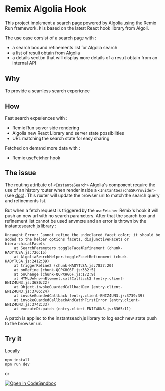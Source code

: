 
# Remix Algolia Hook

This project implement a search page powered by Algolia using the Remix Run framework. It is based  on the latest React hook library from Algoli.

The use case consist of a search page with :
- a search box and refinements list for Algolia search
- a list of result obtain from Algolia
- a details section that will display more details of a result obtain from an internal API

## Why
To provide a seamless search experience 

## How
Fast search experiences with : 
- Remix Run server side rendering
- Algolia new React Library and server state possibilities
- URL matching the search state for easy sharing
  
Fetched on demand more data with :
- Remix useFetcher hook

## The issue
The routing attribute of ```<InstanteSearch>``` Algolia's component require the use of an history router when render inside a ```<InstantSearchSSRProvider>``` (see [doc](https://www.algolia.com/doc/api-reference/widgets/history-router/react-hooks/)).
This router will update the browser url to match the search query and refinements list.

But when a fetch request is triggered by the ```useFetcher``` Remix's hook it will push an new url with no search parameters. After that the search box and refinement list cannot be used anymore and an error is thrown by the instantesearch.js library : 

```
Uncaught Error: Cannot refine the undeclared facet color; it should be added to the helper options facets, disjunctiveFacets or hierarchicalFacets
    at SearchParameters.toggleFacetRefinement (chunk-HAOYTUSA.js:726:15)
    at AlgoliaSearchHelper.toggleFacetRefinement (chunk-HAOYTUSA.js:2412:39)
    at triggerRefine2 (chunk-HAOYTUSA.js:7837:20)
    at onRefine (chunk-QCPXHG6F.js:332:5)
    at onChange (chunk-QCPXHG6F.js:172:9)
    at HTMLUnknownElement.callCallback2 (entry.client-ENIZ4UN3.js:3680:22)
    at Object.invokeGuardedCallbackDev (entry.client-ENIZ4UN3.js:3705:24)
    at invokeGuardedCallback (entry.client-ENIZ4UN3.js:3739:39)
    at invokeGuardedCallbackAndCatchFirstError (entry.client-ENIZ4UN3.js:3742:33)
    at executeDispatch (entry.client-ENIZ4UN3.js:6365:11)
```

A patch is applied to the instantseach.js library to log each new state push to the browser url.

## Try it

Locally 
```terminal
npm install
npm run dev
```

or

[![Open in CodeSandbox](https://codesandbox.io/static/img/play-codesandbox.svg)](https://codesandbox.io/s/remix-algolia-hook-ulbwcw)